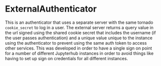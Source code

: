 # ExternalAuthenticator

This is an authenticator that uses a separate server with the same tornado `cookie_secret` to log in a user. The external server returns a query value in the url signed using the shared cookie secret that includes the username (if the user passes authentication) and a unique value unique to the instance using the authenticator to prevent using the same auth token to access other services. This was developed in order to have a single sign on point for a number of different Jupyterhub instances in order to avoid things like having to set up sign on credentials for all different instances.